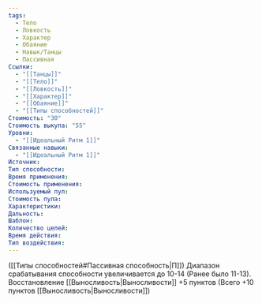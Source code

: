 ```yaml
---
tags:
  - Тело
  - Ловкость
  - Характер
  - Обаяние
  - Навык/Танцы
  - Пассивная
Ссылки:
  - "[[Танцы]]"
  - "[[Тело]]"
  - "[[Ловкость]]"
  - "[[Характер]]"
  - "[[Обаяние]]"
  - "[[Типы способностей]]"
Стоимость: "30"
Стоимость выкупа: "55"
Уровни:
  - "[[Идеальный Ритм 1]]"
Связанные навыки:
  - "[[Идеальный Ритм 1]]"
Источник:
Тип способности:
Время применения:
Стоимость применения:
Используемый пул:
Стоимость пула:
Характеристики:
Дальность:
Шаблон:
Количество целей:
Время действия:
Тип воздействия:
---
```

([[Типы способностей#Пассивная способность|П]]) Диапазон срабатывания способности увеличивается до 10-14 (Ранее было 11-13).
Восстановление [[Выносливость|Выносливости]] +5 пунктов (Всего +10 пунктов [[Выносливость|Выносливости]])